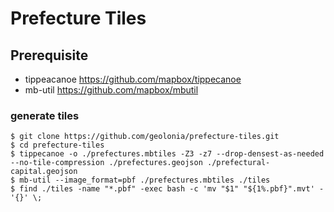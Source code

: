 # Prefecture Tiles

## Prerequisite

- tippeacanoe https://github.com/mapbox/tippecanoe
- mb-util https://github.com/mapbox/mbutil

### generate tiles

```shell
$ git clone https://github.com/geolonia/prefecture-tiles.git
$ cd prefecture-tiles
$ tippecanoe -o ./prefectures.mbtiles -Z3 -z7 --drop-densest-as-needed --no-tile-compression ./prefectures.geojson ./prefectural-capital.geojson
$ mb-util --image_format=pbf ./prefectures.mbtiles ./tiles
$ find ./tiles -name "*.pbf" -exec bash -c 'mv "$1" "${1%.pbf}".mvt' - '{}' \;
```
